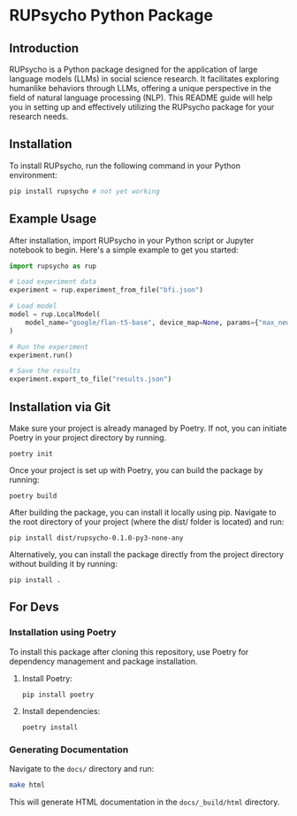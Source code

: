 
# RUPsycho Python Package

## Introduction
RUPsycho is a Python package designed for the application of large language models (LLMs) in social science research. It facilitates exploring humanlike behaviors through LLMs, offering a unique perspective in the field of natural language processing (NLP). This README guide will help you in setting up and effectively utilizing the RUPsycho package for your research needs.

## Installation

To install RUPsycho, run the following command in your Python environment:

```bash
pip install rupsycho # not yet working
```

## Example Usage

After installation, import RUPsycho in your Python script or Jupyter notebook to begin. Here's a simple example to get you started:

```python
import rupsycho as rup

# Load experiment data
experiment = rup.experiment_from_file("bfi.json")

# Load model
model = rup.LocalModel(
    model_name="google/flan-t5-base", device_map=None, params={"max_new_tokens": 100}
)

# Run the experiment
experiment.run()

# Save the results
experiment.export_to_file("results.json")
```


## Installation via Git

Make sure your project is already managed by Poetry. If not, you can initiate Poetry in your project directory by running.

```
poetry init
```

Once your project is set up with Poetry, you can build the package by running:

```
poetry build
```

After building the package, you can install it locally using pip. Navigate to the root directory of your project (where the dist/ folder is located) and run:

```
pip install dist/rupsycho-0.1.0-py3-none-any
```

Alternatively, you can install the package directly from the project directory without building it by running:

```
pip install .
```

## For Devs

### Installation using Poetry
To install this package after cloning this repository, use Poetry for dependency management and package installation.

1. Install Poetry:
   ```
   pip install poetry
   ```

2. Install dependencies:
   ```
   poetry install
   ```

### Generating Documentation
Navigate to the `docs/` directory and run:

```bash
make html
```

This will generate HTML documentation in the `docs/_build/html` directory.